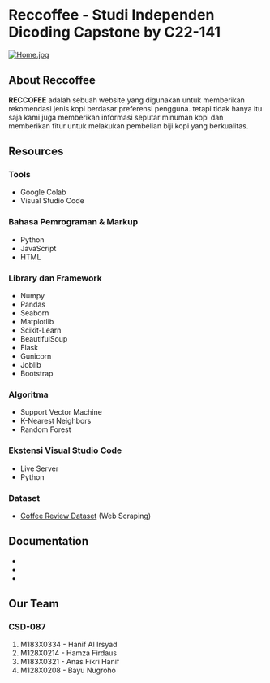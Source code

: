 # Reccoffee - Studi Independen Dicoding Capstone by C22-141

[![Home.jpg](https://i.postimg.cc/Y9XT0HTy/Home.jpg)](https://postimg.cc/wymw4Sqh)

## About Reccoffee
**RECCOFEE** adalah sebuah website yang digunakan untuk memberikan rekomendasi jenis kopi berdasar preferensi pengguna. tetapi tidak hanya itu saja kami juga memberikan informasi seputar minuman kopi dan memberikan fitur untuk melakukan pembelian biji kopi yang berkualitas.

## Resources

### Tools
- Google Colab
- Visual Studio Code

### Bahasa Pemrograman & Markup
- Python
- JavaScript
- HTML

### Library dan Framework
- Numpy
- Pandas
- Seaborn
- Matplotlib
- Scikit-Learn
- BeautifulSoup
- Flask
- Gunicorn
- Joblib
- Bootstrap

### Algoritma
- Support Vector Machine
- K-Nearest Neighbors
- Random Forest

### Ekstensi Visual Studio Code
- Live Server
- Python

### Dataset 
- [Coffee Review Dataset](https://www.kaggle.com/datasets/hanifalirsyad/coffee-scrap-coffeereview) (Web Scraping)

## Documentation
-
-
-

## Our Team

### CSD-087
1. M183X0334 - Hanif Al Irsyad
2. M128X0214 - Hamza Firdaus
3. M183X0321 - Anas Fikri Hanif
4. M128X0208 - Bayu Nugroho
